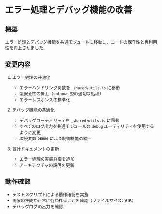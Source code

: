# エラー処理とデバッグ機能の改善

## 概要
エラー処理とデバッグ機能を共通モジュールに移動し、コードの保守性と再利用性を向上させました。

## 変更内容
1. エラー処理の共通化
   - エラーハンドリング関数を `_shared/utils.ts` に移動
   - 型安全性の向上（`unknown` 型の適切な処理）
   - エラーレスポンスの標準化

2. デバッグ機能の共通化
   - デバッグユーティリティを `_shared/utils.ts` に移動
   - すべてのログ出力を共通モジュールの `debug` ユーティリティを使用するように変更
   - 環境変数 `DEBUG` による制御機能の統一

3. 設計ドキュメントの更新
   - エラー処理の実装詳細を追加
   - アーキテクチャの説明を更新

## 動作確認
- テストスクリプトによる動作確認を実施
- 画像の生成が正常に行われることを確認（ファイルサイズ: 91K）
- デバッグログの出力を確認 